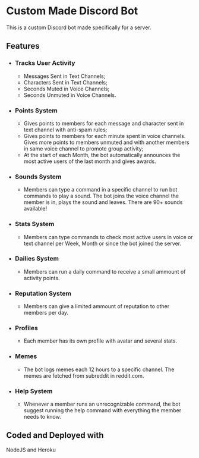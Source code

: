 # Custom Made Discord Bot

This is a custom Discord bot made specifically for a server.

## Features

- ### Tracks User Activity
  - Messages Sent in Text Channels;
  - Characters Sent in Text Channels;
  - Seconds Muted in Voice Channels;
  - Seconds Unmuted in Voice Channels.

- ### Points System
  - Gives points to members for each message and character sent in text channel with anti-spam rules;
  - Gives points to members for each minute spent in voice channels. Gives more points to members unmuted and with another members in same voice channel to promote group activity;
  - At the start of each Month, the bot automatically announces the most active users of the last month and gives awards.

- ### Sounds System
  - Members can type a command in a specific channel to run bot commands to play a sound. The bot joins the voice channel the member is in, plays the sound and leaves. There are 90+ sounds available! 

- ### Stats System
  - Members can type commands to check most active users in voice or text channel per Week, Month or since the bot joined the server.

- ### Dailies System
  - Members can run a daily command to receive a small ammount of activity points.

- ### Reputation System
  - Members can give a limited ammount of reputation to other members per day.

- ### Profiles
  - Each member has its own profile with avatar and several stats.

- ### Memes
  - The bot logs memes each 12 hours to a specific channel. The memes are fetched from subreddit in reddit.com.

- ### Help System
  - Whenever a member runs an unrecognizable command, the bot suggest running the help command with everything the member needs to know.

## Coded and Deployed with

NodeJS and Heroku

